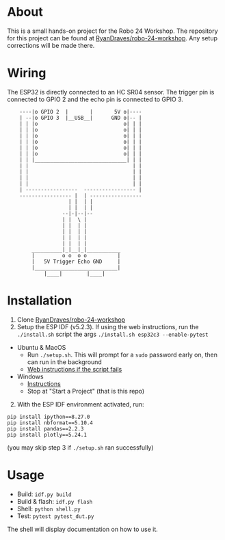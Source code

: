 # About
This is a small hands-on project for the Robo 24 Workshop. The repository for this project can be found at [RyanDraves/robo-24-workshop](github.com/RyanDraves/robo-24-workshop). Any setup corrections will be made there.

# Wiring
The ESP32 is directly connected to an HC SR04 sensor. The trigger pin is connected to GPIO 2 and the echo pin is connected to GPIO 3.
```
    ----|o GPIO 2  |       |       5V o|----
    | --|o GPIO 3  |__USB__|      GND o|-- |
    | | |o                            o| | |
    | | |o                            o| | |
    | | |o                            o| | |
    | | |o                            o| | |
    | | |o                            o| | |
    | | |o                            o| | |
    | | |______________________________| | |
    | |                                  | |
    | |                                  | |
    | |                                  | |
    | |                                  | |
    | -----------------  ----------------- |
    ----------------- |  | -----------------
                    | |  | |
                    | |  | |
                  --|-|--|--
                  | |  \ |
                  | |  | |
                  | |  | |
                  | |  | |
                  | |  | |
        __________|_|__|_|___________
        |         o o  o o          |
        |   5V Trigger Echo GND     |
        |___________________________|
            |____|        |____|
```

# Installation
1. Clone [RyanDraves/robo-24-workshop](github.com.RyanDraves/robo-24-workshop)
1. Setup the ESP IDF (v5.2.3). If using the web instructions, run the `./install.sh` script the args `./install.sh esp32c3 --enable-pytest`
  - Ubuntu & MacOS
    - Run `./setup.sh`. This will prompt for a `sudo` password early on, then can run in the background
    - [Web instructions if the script fails](https://docs.espressif.com/projects/esp-idf/en/stable/esp32/get-started/linux-macos-setup.html#step-1-install-prerequisites)
  - Windows
    - [Instructions](https://docs.espressif.com/projects/esp-idf/en/stable/esp32/get-started/windows-setup.html)
    - Stop at "Start a Project" (that is this repo)
2. With the ESP IDF environment activated, run:
```
pip install ipython==8.27.0
pip install nbformat==5.10.4
pip install pandas==2.2.3
pip install plotly==5.24.1
```
(you may skip step 3 if `./setup.sh` ran successfully)

# Usage
- Build: `idf.py build`
- Build & flash: `idf.py flash`
- Shell: `python shell.py`
- Test: `pytest pytest_dut.py`

The shell will display documentation on how to use it.
